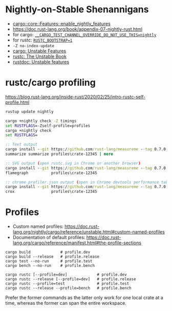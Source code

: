  # Nightly-on-Stable Shenannigans
 
* [cargo::core::Features::enable_nightly_features](https://docs.rs/cargo/0.48.0/cargo/core/features/fn.enable_nightly_features.html)
* https://doc.rust-lang.org/book/appendix-07-nightly-rust.html
* for cargo: [`__CARGO_TEST_CHANNEL_OVERRIDE_DO_NOT_USE_THIS=nightly`](https://github.com/rust-lang/cargo/blob/dbbab425859dc0cb121175cb8631d391b63d4eff/src/cargo/core/features.rs#L508-L550)
* for rustc: [`RUSTC_BOOTSTRAP=1`](https://github.com/rust-lang/rust/blob/ac48e62db85e6db4bbe026490381ab205f4a614d/library/test/src/cli.rs#L276-L284)
* `-Z no-index-update`
* [cargo: Unstable Features](https://doc.rust-lang.org/nightly/cargo/reference/unstable.html)
* [rustc: The Unstable Book](https://doc.rust-lang.org/unstable-book/the-unstable-book.html)
* [rustdoc: Unstable features](https://doc.rust-lang.org/rustdoc/unstable-features.html)

# rustc/cargo profiling

https://blog.rust-lang.org/inside-rust/2020/02/25/intro-rustc-self-profile.html

```cmd
rustup update nightly

cargo +nightly check -Z timings
set RUSTFLAGS=-Zself-profile=profiles
cargo +nightly check
set RUSTFLAGS=

:: Text output
cargo install --git https://github.com/rust-lang/measureme --tag 0.7.0 summarize
summarize summarize profiles\crate-12345 | more

:: SVG output (open rustc.svg in Chrome or another browser)
cargo install --git https://github.com/rust-lang/measureme --tag 0.7.0 flamegraph
flamegraph          profiles\crate-12345

:: chrome_profiler.json output (open in Chrome devtools performance tab via RMB -> "Load profile")
cargo install --git https://github.com/rust-lang/measureme --tag 0.7.0 crox
crox                profiles\crate-12345
```

# Profiles

* Custom named profiles:                https://doc.rust-lang.org/nightly/cargo/reference/unstable.html#custom-named-profiles
* Documentation of default profiles:    https://doc.rust-lang.org/cargo/reference/manifest.html#the-profile-sections

```
cargo build             # profile.dev
cargo build --release   # profile.release
cargo test --no-run     # profile.test
cargo bench --no-run    # profile.bench

cargo rustc [--profile=dev]             # profile.dev
cargo rustc --release [--profile=dev]   # profile.release
cargo rustc --profile=test              # profile.test
cargo rustc --release --profile=bench   # profile.bench
```

Prefer the former commands as the latter only work for one local crate at a time, whereas the former can span the entire workspace.

